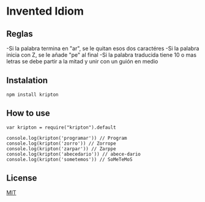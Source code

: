 # Invented Idiom

## Reglas

-Si la palabra termina en "ar", se le quitan esos dos caractéres
-Si la palabra inicia con Z, se le añade "pe" al final
-Si la palabra traducida tiene 10 o mas letras se debe partir
a la mitad y unir con un guión en medio

## Instalation

```
npm install kripton
```
## How to use 

```
var kripton = require("kripton").default

console.log(kripton('programar')) // Program
console.log(kripton('zorro')) // Zorrope
console.log(kripton('zarpar')) // Zarppe
console.log(kripton('abecedario')) // abece-dario
console.log(kripton('sometemos')) // SoMeTeMoS
```
## License

[MIT](https://opensource.org/licenses/MIT)